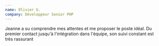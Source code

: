 ```yaml
---
name: Olivier G.
company: Développeur Senior PHP
---
```


Jeanne a su comprendre mes attentes et me proposer le poste idéal. Du premier contact jusqu'à l'intégration dans l'équipe, son suivi constant est très rassurant